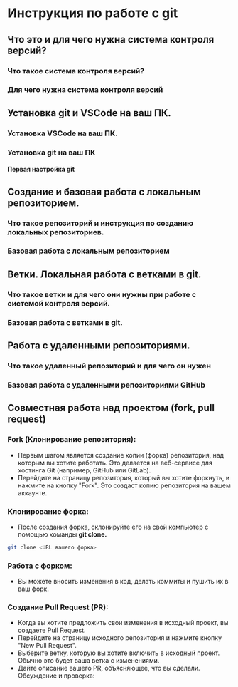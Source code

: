 # Инструкция по работе с git

## Что это и для чего нужна система контроля версий?

### Что такое система контроля версий?

### Для чего нужна система контроля версий

## Установка git и VSCode на ваш ПК.

### Установка VSCode на ваш ПК.

### Установка git на ваш ПК

#### Первая настройка git

## Создание и базовая работа с локальным репозиторием.

### Что такое репозиторий и инструкция по созданию локальных репозиториев.

### Базовая работа с локальным репозиторием

## Ветки. Локальная работа с ветками в git.

### Что такое ветки и для чего они нужны при работе с системой контроля версий.

### Базовая работа с ветками в git.

## Работа с удаленными репозиториями.

### Что такое удаленный репозиторий и для чего он нужен

### Базовая работа с удаленными репозиториями GitHub

## Совместная работа над проектом (fork, pull request)

### Fork (Клонирование репозитория):

* Первым шагом является создание копии (форка) репозитория, над которым вы хотите работать. Это делается на веб-сервисе для хостинга Git (например, GitHub или GitLab).
* Перейдите на страницу репозитория, который вы хотите форкнуть, и нажмите на кнопку "Fork". Это создаст копию репозитория на вашем аккаунте.
### Клонирование форка:

* После создания форка, склонируйте его на свой компьютер с помощью команды **git clone.**
```sh
git clone <URL вашего форка>
```
### Работа с форком:

* Вы можете вносить изменения в код, делать коммиты и пушить их в ваш форк.
### Создание Pull Request (PR):

* Когда вы хотите предложить свои изменения в исходный проект, вы создаете Pull Request.
* Перейдите на страницу исходного репозитория и нажмите кнопку "New Pull Request".
* Выберите ветку, которую вы хотите включить в исходный проект. Обычно это будет ваша ветка с изменениями.
* Дайте описание вашего PR, объясняющее, что вы сделали.
Обсуждение и проверка:
